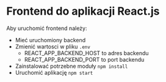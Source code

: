# Frontend do aplikacji React.js

Aby uruchomić frontend należy:
- Mieć uruchomiony backend
- Zmienić wartosci w pliku `.env`
    - REACT_APP_BACKEND_HOST to adres backendu
    - REACT_APP_BACKEND_PORT to port backendu
- Zainstalować potrzebne moduły `npm install`
- Uruchomić aplikację `npm start`